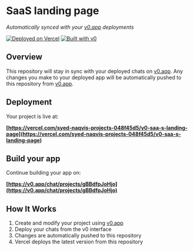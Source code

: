 # SaaS landing page

*Automatically synced with your [v0.app](https://v0.app) deployments*

[![Deployed on Vercel](https://img.shields.io/badge/Deployed%20on-Vercel-black?style=for-the-badge&logo=vercel)](https://vercel.com/syed-naqvis-projects-048f45d5/v0-saa-s-landing-page)
[![Built with v0](https://img.shields.io/badge/Built%20with-v0.app-black?style=for-the-badge)](https://v0.app/chat/projects/gBBdfpJoHjo)

## Overview

This repository will stay in sync with your deployed chats on [v0.app](https://v0.app).
Any changes you make to your deployed app will be automatically pushed to this repository from [v0.app](https://v0.app).

## Deployment

Your project is live at:

**[https://vercel.com/syed-naqvis-projects-048f45d5/v0-saa-s-landing-page](https://vercel.com/syed-naqvis-projects-048f45d5/v0-saa-s-landing-page)**

## Build your app

Continue building your app on:

**[https://v0.app/chat/projects/gBBdfpJoHjo](https://v0.app/chat/projects/gBBdfpJoHjo)**

## How It Works

1. Create and modify your project using [v0.app](https://v0.app)
2. Deploy your chats from the v0 interface
3. Changes are automatically pushed to this repository
4. Vercel deploys the latest version from this repository